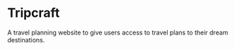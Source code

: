 # Tripcraft
A travel planning website to give users access to travel plans to their dream destinations.
